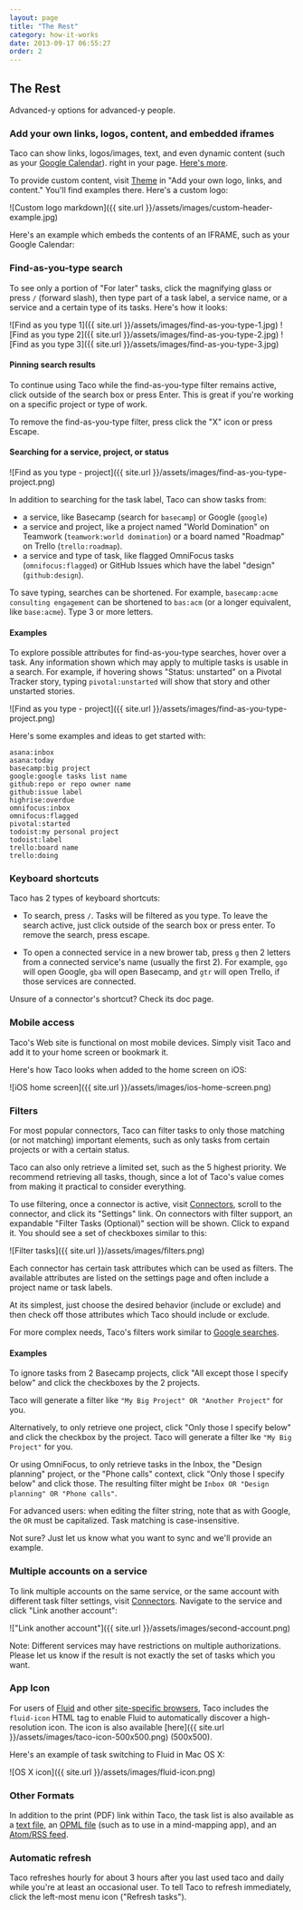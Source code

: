 ```yaml
---
layout: page
title: "The Rest"
category: how-it-works
date: 2013-09-17 06:55:27
order: 2
---
```



## The Rest

Advanced-y options for advanced-y people.

### Add your own links, logos, content, and embedded iframes

Taco can show links, logos/images, text, and even dynamic content (such
as your [Google Calendar](google.html#calendar)). right in your page. [Here's more](http://blog.tacoapp.com/post/102483344569/a-more-welcoming-taco).

To provide custom content, visit [Theme](https://tacoapp.com/theme) in
"Add your own logo, links, and content." You'll find examples there. Here's
a custom logo:

![Custom logo markdown]({{ site.url }}/assets/images/custom-header-example.jpg)

Here's an example which embeds the contents of an IFRAME, such as your Google 
Calendar:



### Find-as-you-type search

To see only a portion of "For later" tasks, click the magnifying glass
or press `/` (forward slash), then type part of a task label, a service
name, or a service and a certain type of its tasks. Here's how it looks:

![Find as you type 1]({{ site.url }}/assets/images/find-as-you-type-1.jpg)
![Find as you type 2]({{ site.url }}/assets/images/find-as-you-type-2.jpg)
![Find as you type 3]({{ site.url }}/assets/images/find-as-you-type-3.jpg)

#### Pinning search results

To continue using Taco while the find-as-you-type filter remains active,
click outside of the search box or press Enter. This is great if you're
working on a specific project or type of work.

To remove the find-as-you-type filter, press click the "X" icon or press
Escape.

#### Searching for a service, project, or status

![Find as you type - project]({{ site.url }}/assets/images/find-as-you-type-project.png)

In addition to searching for the task label, Taco can show tasks from:

* a service, like Basecamp (search for `basecamp`) or Google (`google`)
* a service and project, like a project named "World Domination" on Teamwork
(`teamwork:world domination`) or a board named "Roadmap" on Trello
(`trello:roadmap`).
* a service and type of task, like flagged OmniFocus tasks
(`omnifocus:flagged`) or GitHub Issues which have the label "design"
(`github:design`).

To save typing, searches can be shortened. For example, `basecamp:acme
consulting engagement` can be shortened to `bas:acm` (or a longer
equivalent, like `base:acme`). Type 3 or more letters.

#### Examples

To explore possible attributes for find-as-you-type searches, hover over
a task. Any information shown which may apply to multiple tasks is
usable in a search. For example, if hovering shows "Status: unstarted"
on a Pivotal Tracker story, typing `pivotal:unstarted` will show that
story and other unstarted stories.

![Find as you type - project]({{ site.url }}/assets/images/find-as-you-type-project.png)

Here's some examples and ideas to get started with:

    asana:inbox
    asana:today
    basecamp:big project
    google:google tasks list name
    github:repo or repo owner name
    github:issue label
    highrise:overdue
    omnifocus:inbox
    omnifocus:flagged
    pivotal:started
    todoist:my personal project
    todoist:label
    trello:board name
    trello:doing


### Keyboard shortcuts

Taco has 2 types of keyboard shortcuts:

* To search, press `/`. Tasks will be filtered as you type. To leave the
search active, just click outside of the search box or press enter. To
remove the search, press escape.

* To open a connected service in a new brower tab, press `g` then 2
letters from a connected service's name (usually the first 2). For
example, `ggo` will open Google, `gba` will open Basecamp, and `gtr`
will open Trello, if those services are connected.

Unsure of a connector's shortcut? Check its doc page.


### Mobile access

Taco's Web site is functional on most mobile devices. Simply visit Taco
and add it to your home screen or bookmark it.

Here's how Taco looks when added to the home screen on iOS:

![iOS home screen]({{ site.url }}/assets/images/ios-home-screen.png)


<a name="filters"></a>
### Filters

For most popular connectors, Taco can filter tasks to only those
matching (or not matching) important elements, such as only tasks from
certain projects or with a certain status.

Taco can also only retrieve a limited set, such as the 5 highest
priority. We recommend retrieving all tasks, though, since a lot of
Taco's value comes from making it practical to consider everything.

To use filtering, once a connector is active, visit [Connectors][],
scroll to the connector, and click its "Settings" link. On connectors
with filter support, an expandable "Filter Tasks (Optional)" section
will be shown. Click to expand it. You should see a set of checkboxes
similar to this:

![Filter tasks]({{ site.url }}/assets/images/filters.png)

Each connector has certain task attributes which can be used as filters.
The available attributes are listed on the settings page and often
include a project name or task labels.

At its simplest, just choose the desired behavior (include or exclude)
and then check off those attributes which Taco should include or
exclude.

For more complex needs, Taco's filters work similar to
[Google searches](https://support.google.com/websearch/answer/136861?p=adv_operators&hl=en).

#### Examples

To ignore tasks from 2 Basecamp projects, click "All except those I
specify below" and click the checkboxes by the 2 projects.

Taco will generate a filter like `"My Big Project" OR "Another Project"`
for you.

Alternatively, to only retrieve one project, click "Only those I specify
below" and click the checkbox by the project. Taco will generate a
filter lke `"My Big Project"` for you.

Or using OmniFocus, to only retrieve tasks in the Inbox, the "Design
planning" project, or the "Phone calls" context, click "Only those I
specify below" and click those. The resulting filter might be 
`Inbox OR "Design planning" OR "Phone calls"`.

For advanced users: when editing the filter string, note that as with
Google, the `OR` must be capitalized. Task matching is case-insensitive. 

Not sure? Just let us know what you want to sync and we'll provide an
example.


### Multiple accounts on a service

To link multiple accounts on the same service, or the same account with
different task filter settings, visit [Connectors][]. Navigate to the
service and click "Link another account":

!["Link another account"]({{ site.url }}/assets/images/second-account.png)

Note: Different services may have restrictions on multiple
authorizations. Please let us know if the result is not exactly the set
of tasks which you want.


### App Icon

For users of [Fluid](http://fluidapp.com/) and other 
[site-specific browsers](http://en.wikipedia.org/wiki/Site-specific_browser#Software),
Taco includes the `fluid-icon` HTML tag to enable Fluid to automatically
discover a high-resolution icon. The icon is also available 
[here]({{ site.url }}/assets/images/taco-icon-500x500.png) (500x500).

Here's an example of task switching to Fluid in Mac OS X:

![OS X icon]({{ site.url }}/assets/images/fluid-icon.png)


### Other Formats

In addition to the print (PDF) link within Taco, the task list is also
available as a [text file](https://tacoapp.com/tasks.txt), an 
[OPML file](https://tacoapp.com/tasks.opml) (such as to use in a
mind-mapping app), and an [Atom/RSS feed](https://tacoapp.com/tasks.atom).

### Automatic refresh

Taco refreshes hourly for about 3 hours after you last used taco and
daily while you're at least an occasional user. To tell Taco to refresh
immediately, click the left-most menu icon ("Refresh tasks").

[Connectors]: https://tacoapp.com/connectors


